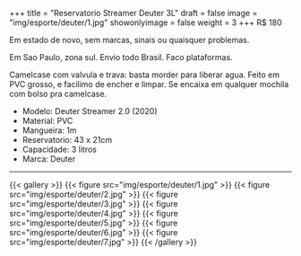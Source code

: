 +++
title = "Reservatorio Streamer Deuter 3L"
draft = false
image = "img/esporte/deuter/1.jpg"
showonlyimage = false
weight = 3
+++
<span class="price">R$ 180</span>

<!--more-->

Em estado de novo, sem marcas, sinais ou quaisquer problemas.

Em Sao Paulo, zona sul. Envio todo Brasil. Faco plataformas.

Camelcase com valvula e trava: basta morder para liberar agua. Feito em PVC grosso, e facilimo de encher e limpar. Se encaixa em qualquer mochila com bolso pra camelcase.

- Modelo: Deuter Streamer 2.0 (2020)
- Material: PVC
- Mangueira: 1m
- Reservatorio: 43 x 21cm
- Capacidade: 3 litros
- Marca: Deuter


---

{{< gallery >}}
{{< figure src="img/esporte/deuter/1.jpg" >}}
{{< figure src="img/esporte/deuter/2.jpg" >}}
{{< figure src="img/esporte/deuter/3.jpg" >}}
{{< figure src="img/esporte/deuter/4.jpg" >}}
{{< figure src="img/esporte/deuter/5.jpg" >}}
{{< figure src="img/esporte/deuter/6.jpg" >}}
{{< figure src="img/esporte/deuter/7.jpg" >}}
{{< /gallery >}}
